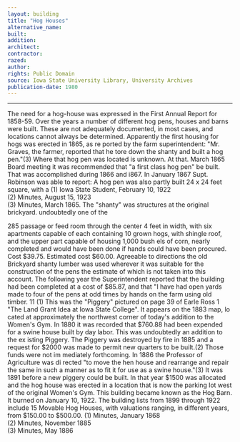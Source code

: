 ```yaml
---
layout: building
title: "Hog Houses"
alternative_name: 
built: 
addition:
architect: 
contractor: 
razed: 
author:
rights: Public Domain
source: Iowa State University Library, University Archives
publication-date: 1980 
---
```

---

The need for a hog-house was expressed in the First Annual Report for 
1858-59. Over the years a number of different hog pens, houses and barns were built. These are not adequately documented, in most cases, and locations cannot always be determined. 
Apparently the first housing for hogs was erected in 1865, as re ported by the farm superintendent: "Mr. Graves, the farmer, reported that he tore down the shanty and built a hog pen."(3) Where that hog pen was located is unknown. 
At that. March 1865 Board meeting it was recommended that "a first class hog pen" be built. That was accomplished during 1866 and i867. In January 1867 Supt. Robinson was able to report: 
A hog pen was also partly built 24 x 24 feet square, with a 
(1)  Iowa State Student, February 10,  1922  
(2)  Minutes, August 15,  1923  
(3)  Minutes, March 1865. The "shanty" was structures at the original brickyard.  undoubtedly  one  of the  

285 
passage or feed room through the center 4 feet in width, with 
six apartments capable of each containing 10 grown hogs, with 
shingle roof, and the upper part capable of housing 1,000 bush 
els of corn, nearly completed and would have been done if hands 
could have been procured. Cost $39.75. Estimated cost $60.00. 
Agreeable to directions the old Brickyard shanty lumber was used 
wherever it was suitable for the construction of the pens the 
estimate of which is not taken into this account. 
The following year the Superintendent reported that the building had been completed at a cost of $85.87\, and that "I have had open yards made to four of the pens at odd times by hands on the farm using old timber. 11 (1) 
This was the "Piggery" pictured on page 39 of Earle Ross 1 "The Land Grant Idea at Iowa State College". It appears on the 1883 map, lo cated at approximately the northwest corner of today's addition to the Women's Gym. 
In 1880 it was recorded that $760.88 had been expended for a swine house built by day labor. This was undoubtedly an addition to the ex isting Piggery. 
The Piggery was destroyed by fire in 1885 and a request for $2000 was 
made to permit new quarters to be built.(2) Those funds were not im 
mediately forthcoming. In 1886 the Professor of Agriculture was di 
rected "to move the hen house and rearrange and repair the same in 
such a manner as to fit it for use as a swine house."(3) 
It was 1891 before a new piggery could be built. In that year $1500 was allocated and the hog house was erected in a location that is now the parking lot west of the original Women's Gym. This building 
became known as the Hog Barn. It burned on January 10, 1922. 
The building lists from 1899 through 1922 include 15 Movable Hog 
Houses, with valuations ranging, in different years, from $150.00 to 
$500.00. 
(1)  Minutes, January 1868  
(2)  Minutes, November  1885  
(3)  Minutes, May  1886